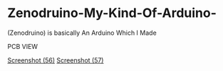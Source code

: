 # Zenodruino-My-Kind-Of-Arduino-
(Zenodruino) is basically An Arduino Which I Made 

PCB VIEW 

[Screenshot (56)](https://user-images.githubusercontent.com/25906435/117760698-bab66280-b243-11eb-8604-1655255a34c4.png)
[Screenshot (57)](https://user-images.githubusercontent.com/25906435/117760713-c6098e00-b243-11eb-86e6-c106a86a8782.png)

